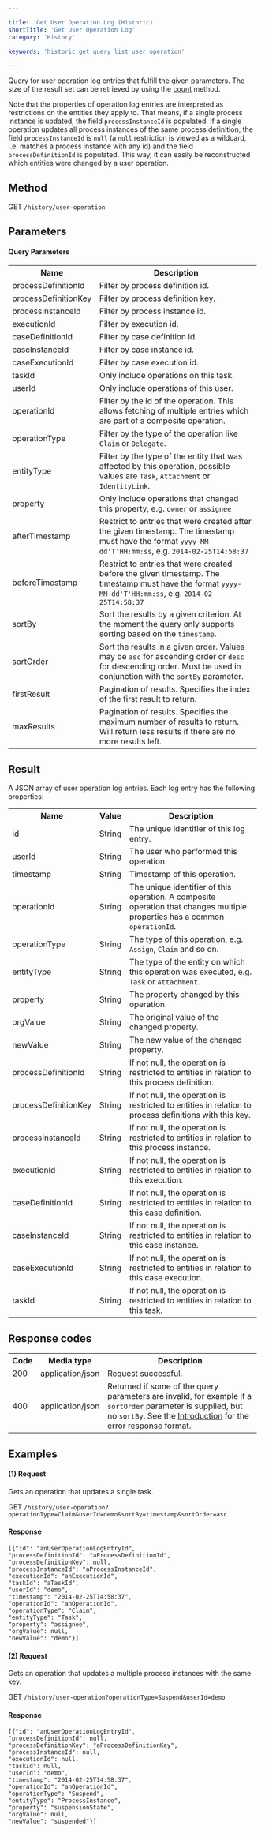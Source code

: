 ```yaml
---

title: 'Get User Operation Log (Historic)'
shortTitle: 'Get User Operation Log'
category: 'History'

keywords: 'historic get query list user operation'

---
```



Query for user operation log entries that fulfill the given parameters.
The size of the result set can be retrieved by using the [count](ref:#history-get-user-operation-log-count) method.

Note that the properties of operation log entries are interpreted as restrictions on the entities they apply to. That means, if a single process instance is updated, the field `processInstanceId` is populated. If a single operation updates all process instances of the same process definition, the field `processInstanceId` is `null` (a `null` restriction is viewed as a wildcard, i.e. matches a process instance with any id) and the field `processDefinitionId` is populated. This way, it can easily be reconstructed which entities were changed by a user operation.


Method
------

GET `/history/user-operation`


Parameters
----------

#### Query Parameters

<table class="table table-striped">
  <tr>
    <th>Name</th>
    <th>Description</th>
  </tr>
  <tr>
    <td>processDefinitionId</td>
    <td>Filter by process definition id.</td>
  </tr>
  <tr>
    <td>processDefinitionKey</td>
    <td>Filter by process definition key.</td>
  </tr>
  <tr>
    <td>processInstanceId</td>
    <td>Filter by process instance id.</td>
  </tr>
  <tr>
    <td>executionId</td>
    <td>Filter by execution id.</td>
  </tr>
  <tr>
    <td>caseDefinitionId</td>
    <td>Filter by case definition id.</td>
  </tr>
  <tr>
    <td>caseInstanceId</td>
    <td>Filter by case instance id.</td>
  </tr>
  <tr>
    <td>caseExecutionId</td>
    <td>Filter by case execution id.</td>
  </tr>
  <tr>
    <td>taskId</td>
    <td>Only include operations on this task.</td>
  </tr>
  <tr>
    <td>userId</td>
    <td>Only include operations of this user.</td>
  </tr>
  <tr>
    <td>operationId</td>
    <td>Filter by the id of the operation. This allows fetching of multiple entries which are part of a composite operation.</td>
  </tr>
  <tr>
    <td>operationType</td>
    <td>Filter by the type of the operation like <code>Claim</code> or <code>Delegate</code>.</td>
  </tr>
  <tr>
    <td>entityType</td>
    <td>Filter by the type of the entity that was affected by this operation, possible values are <code>Task</code>, <code>Attachment</code> or <code>IdentityLink</code>.</td>
  </tr>
  <tr>
    <td>property</td>
    <td>Only include operations that changed this property, e.g. <code>owner</code> or <code>assignee</code></td>
  </tr>
  <tr>
    <td>afterTimestamp</td>
    <td>Restrict to entries that were created after the given timestamp. The timestamp must have the format <code>yyyy-MM-dd'T'HH:mm:ss</code>, e.g. <code>2014-02-25T14:58:37</code></td>
  </tr>
  <tr>
    <td>beforeTimestamp</td>
    <td>Restrict to entries that were created before the given timestamp. The timestamp must have the format <code>yyyy-MM-dd'T'HH:mm:ss</code>, e.g. <code>2014-02-25T14:58:37</code></td>
  </tr>
  <tr>
    <td>sortBy</td>
    <td>Sort the results by a given criterion. At the moment the query only supports sorting based on the <code>timestamp</code>.
  </tr>
  <tr>
    <td>sortOrder</td>
    <td>Sort the results in a given order. Values may be <code>asc</code> for ascending order or <code>desc</code> for descending order.
    Must be used in conjunction with the <code>sortBy</code> parameter.</td>
  </tr>
  <tr>
    <td>firstResult</td>
    <td>Pagination of results. Specifies the index of the first result to return.</td>
  </tr>
  <tr>
    <td>maxResults</td>
    <td>Pagination of results. Specifies the maximum number of results to return. Will return less results if there are no more results left.</td>
  </tr>
</table>


Result
------

A JSON array of user operation log entries.
Each log entry has the following properties:

<table class="table table-striped">
  <tr>
    <th>Name</th>
    <th>Value</th>
    <th>Description</th>
  </tr>
  <tr>
    <td>id</td>
    <td>String</td>
    <td>The unique identifier of this log entry.</td>
  </tr>
  <tr>
    <td>userId</td>
    <td>String</td>
    <td>The user who performed this operation.</td>
  </tr>
  <tr>
    <td>timestamp</td>
    <td>String</td>
    <td>Timestamp of this operation.</td>
  </tr>
  <tr>
    <td>operationId</td>
    <td>String</td>
    <td>The unique identifier of this operation. A composite operation that changes multiple properties has a common <code>operationId</code>.</td>
  </tr>
  <tr>
    <td>operationType</td>
    <td>String</td>
    <td>The type of this operation, e.g. <code>Assign</code>, <code>Claim</code> and so on.</td>
  </tr>
  <tr>
    <td>entityType</td>
    <td>String</td>
    <td>The type of the entity on which this operation was executed, e.g. <code>Task</code> or <code>Attachment</code>.</td>
  </tr>
  <tr>
    <td>property</td>
    <td>String</td>
    <td>The property changed by this operation.</td>
  </tr>
  <tr>
    <td>orgValue</td>
    <td>String</td>
    <td>The original value of the changed property.</td>
  </tr>
  <tr>
    <td>newValue</td>
    <td>String</td>
    <td>The new value of the changed property.</td>
  </tr>
  
  <tr>
    <td>processDefinitionId</td>
    <td>String</td>
    <td>If not null, the operation is restricted to entities in relation to this process definition.</td>
  </tr>
  <tr>
    <td>processDefinitionKey</td>
    <td>String</td>
    <td>If not null, the operation is restricted to entities in relation to process definitions with this key.</td>
  </tr>
  <tr>
    <td>processInstanceId</td>
    <td>String</td>
    <td>If not null, the operation is restricted to entities in relation to this process instance.</td>
  </tr>
  <tr>
    <td>executionId</td>
    <td>String</td>
    <td>If not null, the operation is restricted to entities in relation to this execution.</td>
  </tr>
  <tr>
    <td>caseDefinitionId</td>
    <td>String</td>
    <td>If not null, the operation is restricted to entities in relation to this case definition.</td>
  </tr>
  <tr>
    <td>caseInstanceId</td>
    <td>String</td>
    <td>If not null, the operation is restricted to entities in relation to this case instance.</td>
  </tr>
  <tr>
    <td>caseExecutionId</td>
    <td>String</td>
    <td>If not null, the operation is restricted to entities in relation to this case execution.</td>
  </tr>
  <tr>
    <td>taskId</td>
    <td>String</td>
    <td>If not null, the operation is restricted to entities in relation to this task.</td>
  </tr>
  
</table>


Response codes
--------------

<table class="table table-striped">
  <tr>
    <th>Code</th>
    <th>Media type</th>
    <th>Description</th>
  </tr>
  <tr>
    <td>200</td>
    <td>application/json</td>
    <td>Request successful.</td>
  </tr>
  <tr>
    <td>400</td>
    <td>application/json</td>
    <td>Returned if some of the query parameters are invalid, for example if a <code>sortOrder</code> parameter is supplied, but no <code>sortBy</code>. See the <a href="ref:#overview-introduction">Introduction</a> for the error response format.</td>
  </tr>
</table>


Examples
--------

#### (1) Request

Gets an operation that updates a single task.

GET `/history/user-operation?operationType=Claim&userId=demo&sortBy=timestamp&sortOrder=asc`

#### Response

    [{"id": "anUserOperationLogEntryId",
    "processDefinitionId": "aProcessDefinitionId",
    "processDefinitionKey": null,
    "processInstanceId": "aProcessInstanceId",
    "executionId": "anExecutionId",
    "taskId": "aTaskId",
    "userId": "demo",
    "timestamp": "2014-02-25T14:58:37",
    "operationId": "anOperationId",
    "operationType": "Claim",
    "entityType": "Task",
    "property": "assignee",
    "orgValue": null,
    "newValue": "demo"}]
    
#### (2) Request

Gets an operation that updates a multiple process instances with the same key.

GET `/history/user-operation?operationType=Suspend&userId=demo`

#### Response

    [{"id": "anUserOperationLogEntryId",
    "processDefinitionId": null,
    "processDefinitionKey": "aProcessDefinitionKey",
    "processInstanceId": null,
    "executionId": null,
    "taskId": null,
    "userId": "demo",
    "timestamp": "2014-02-25T14:58:37",
    "operationId": "anOperationId",
    "operationType": "Suspend",
    "entityType": "ProcessInstance",
    "property": "suspensionState",
    "orgValue": null,
    "newValue": "suspended"}]